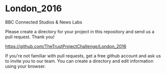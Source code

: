 # London_2016
BBC Connected Studios &amp; News Labs

Please create a directory for your project in this repository and send us a pull request. Thank you!

https://github.com/TheTrustProjectChallenge/London_2016

If you're not familiar with pull requests, get a free github account and ask us to invite you to our team. You can create a directory and edit information using your browser. 
